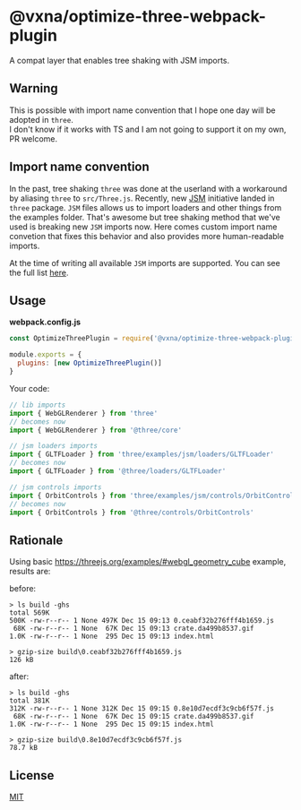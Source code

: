 # @vxna/optimize-three-webpack-plugin

A compat layer that enables tree shaking with JSM imports.

## Warning

This is possible with import name convention that I hope one day will be adopted in `three`.  
I don't know if it works with TS and I am not going to support it on my own, PR welcome.

## Import name convention

In the past, tree shaking `three` was done at the userland with a workaround by aliasing `three` to `src/Three.js`. Recently, new [JSM](https://github.com/mrdoob/three.js/search?q=JSM&type=Commits) initiative landed in `three` package. `JSM` files allows us to import loaders and other things from the examples folder. That's awesome but tree shaking method that we've used is breaking new `JSM` imports now. Here comes custom import name convetion that fixes this behavior and also provides more human-readable imports.

At the time of writing all available `JSM` imports are supported. You can see the full list [here](https://github.com/vxna/optimize-three-webpack-plugin/blob/master/src/index.js#L14-L21).

## Usage

**webpack.config.js**

```js
const OptimizeThreePlugin = require('@vxna/optimize-three-webpack-plugin')

module.exports = {
  plugins: [new OptimizeThreePlugin()]
}
```

Your code:

```js
// lib imports
import { WebGLRenderer } from 'three'
// becomes now
import { WebGLRenderer } from '@three/core'

// jsm loaders imports
import { GLTFLoader } from 'three/examples/jsm/loaders/GLTFLoader'
// becomes now
import { GLTFLoader } from '@three/loaders/GLTFLoader'

// jsm controls imports
import { OrbitControls } from 'three/examples/jsm/controls/OrbitControls'
// becomes now
import { OrbitControls } from '@three/controls/OrbitControls'
```

## Rationale

Using basic https://threejs.org/examples/#webgl_geometry_cube example, results are:

before:

```
> ls build -ghs
total 569K
500K -rw-r--r-- 1 None 497K Dec 15 09:13 0.ceabf32b276fff4b1659.js
 68K -rw-r--r-- 1 None  67K Dec 15 09:13 crate.da499b8537.gif
1.0K -rw-r--r-- 1 None  295 Dec 15 09:13 index.html

> gzip-size build\0.ceabf32b276fff4b1659.js
126 kB
```

after:

```
> ls build -ghs
total 381K
312K -rw-r--r-- 1 None 312K Dec 15 09:15 0.8e10d7ecdf3c9cb6f57f.js
 68K -rw-r--r-- 1 None  67K Dec 15 09:15 crate.da499b8537.gif
1.0K -rw-r--r-- 1 None  295 Dec 15 09:15 index.html

> gzip-size build\0.8e10d7ecdf3c9cb6f57f.js
78.7 kB
```

## License

[MIT](./LICENSE)
